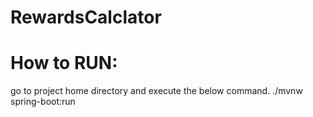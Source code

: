 # RewardsCalclator



# How to RUN:
go to project home directory and execute the below command.
./mvnw spring-boot:run
